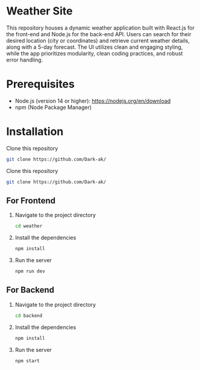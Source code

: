 # Weather Site

This repository houses a dynamic weather application built with React.js for the front-end and Node.js for the back-end API. Users can search for their desired location (city or coordinates) and retrieve current weather details, along with a 5-day forecast. The UI utilizes clean and engaging styling, while the app prioritizes modularity, clean coding practices, and robust error handling.

# Prerequisites

- Node.js (version 14 or higher): https://nodejs.org/en/download
- npm (Node Package Manager)

# Installation

Clone this repository
   
   ```bash
   git clone https://github.com/Dark-ak/
   ```



Clone this repository
   
   ```bash
   git clone https://github.com/Dark-ak/
   ```

## For Frontend

1. Navigate to the project directory
 
   ```bash
   cd weather
   ```
2. Install the dependencies

   ```bash
   npm install
   ```
3. Run the server
   ```bash
   npm run dev
   ```

## For Backend

1. Navigate to the project directory
 
   ```bash
   cd backend
   ```
2. Install the dependencies

   ```bash
   npm install
   ```
3. Run the server
   ```bash
   npm start
   ```

